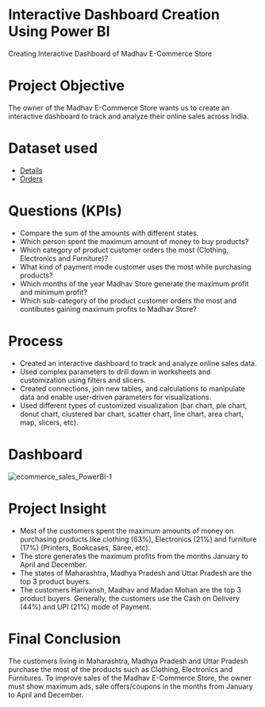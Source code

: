 
# Interactive Dashboard Creation Using Power BI
Creating Interactive Dashboard of Madhav E-Commerce Store

# Project Objective
The owner of the Madhav E-Commerce Store wants us to create an interactive dashboard to track and analyze their online sales across India.

# Dataset used
- [Details](https://github.com/pyla-prathibha/ECommerce_sales_dashboard-/blob/main/Details.csv)
- [Orders](https://github.com/pyla-prathibha/ECommerce_sales_dashboard-/blob/main/Orders.csv)
# Questions (KPIs)
-  Compare the sum of the amounts with different states.
-  Which person spent the maximum amount of money to buy products?
- Which category of product customer orders the most (Clothing, Electronics and Furniture)?
- What kind of payment mode customer uses the most while purchasing products?
- Which months of the year Madhav Store generate the maximum profit and minimum profit?
- Which sub-category of the product customer orders the most and contibutes gaining maximum profits to Madhav Store?
# Process
- Created an interactive dashboard to track and analyze online sales data.
- Used complex parameters to drill down in worksheets and customization using filters and slicers.
- Created connections, join new tables, and calculations to manipulate data and enable user-driven parameters for visualizations.
- Used different types of customized visualization (bar chart, pie chart, donut chart, clustered bar chart, scatter chart, line chart, area chart, map, slicers, etc).
# Dashboard
![ecommerce_sales_PowerBI-1](https://github.com/user-attachments/assets/96ad11b9-5ae5-4a59-a670-2d565bfbb55a)


# Project Insight
- Most of the customers spent the maximum amounts of money on purchasing products like clothing (63%), Electronics (21%) and furniture (17%) (Printers, Bookcases, Saree, etc).
- The store generates the maximum profits from the months January to April and December.
- The states of Maharashtra, Madhya Pradesh and Uttar Pradesh are the top 3 product buyers.
- The customers Harivansh, Madhav and Madan Mohan are the top 3 product buyers.
Generally, the customers use the Cash on Delivery (44%) and UPI (21%) mode of Payment.
# Final Conclusion
The customers living in Maharashtra, Madhya Pradesh and Uttar Pradesh purchase the most of the products such as Clothing, Electronics and Furnitures. To improve sales of the Madhav E-Commerce Store, the owner must show maximum ads, sale offers/coupons in the months from January to April and December.


